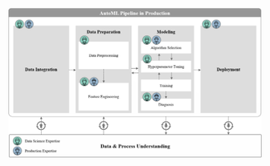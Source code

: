 ![AutoMLPipeline](static/images/pipeline.png "AutoML pipeline in the context of production")

<!-- Auto-WEKA[^AutoWEKA]

Hyperopt-sklearn[^Hyperoptsklearn]

Auto-sklearn[^Autosklearn]

Auto-PyTorch[^AutoPyTorch]

TPOT[^TPOT]

Feature Tools[^FeatureTools]

tsfresh[^tsfresh]

FeatureHub[^FeatureHub]

ATM[^ATM]

Auto_ml[^Auto_ml]

H2O AutoML[^H2O]

SAS[^SAS]

MLBox[^MLBox]

Google AutoML[^Google]

Azure Machine Learning[^Azure]

Amazon SageMaker[^Amazon]

AutoKeras[^AutoKeras]

TransmogrifAI[^TransmogrifAI]

Darwin[^Darwin]

MLJar[^MLJar]

======

[^AutoWEKA]: Kotthoff L, Thornton C, Hoos HH, Hutter F, Leyton-Brown K (2019) Auto-WEKA: Automatic Model Selection and Hyperparameter Optimization in WEKA. in Hutter F, Kotthoff L, Vanschoren J, (Eds.). Automated Machine Learning. Springer International Publishing. Cham, pp. 81–95.

[^Hyperoptsklearn]: Komer B, Bergstra J, Eliasmith C (2019) Hyperopt-Sklearn. in Hutter F, Kotthoff L, Vanschoren J, (Eds.). Automated Machine Learning. Springer International Publishing. Cham, pp. 97–111.

[^Autosklearn]: Feurer M, Klein A, Eggensperger K, Springenberg JT, Blum M, Hutter F (2019) Auto-sklearn: Efficient and Robust Automated Machine Learning. in Hutter F, Kotthoff L, Vanschoren J, (Eds.). Automated Machine Learning. Springer International Publishing. Cham, pp. 113–134.

[^AutoPyTorch]: Hector Mendoza, Aaron Klein, Matthias Feurer, Jost Tobias Springenberg, Matthias Urban, Michael Burkart, Max Dippel, Marius Lindauer, Frank Hutter (2018) Towards Automatically-Tuned Deep Neural Networks: 7. in Hutter F, Kotthoff L, Vanschoren J, (Eds.). AutoML: Methods, Sytems, Challenges. Springer, pp. 141–156.

[^TPOT]: Olson RS, Moore JH (2019) TPOT: A Tree-Based Pipeline Optimization Tool for Automating Machine Learning. in Hutter F, Kotthoff L, Vanschoren J, (Eds.). Automated Machine Learning. Springer International Publishing. Cham, pp. 151–160.

[^FeatureTools]: Feature Labs. Featuretools 0.12.0 documentation. https://docs.featuretools.com/en/stable/index.html (accessed on 20.11.2019).

[^tsfresh]: Christ M, Braun N, Neuffer J. tsfresh — tsfresh 0.12.0 documentation. https://tsfresh.readthedocs.io/en/latest/index.html (accessed on 06.02.2020).

[^FeatureHub]: Smith MJ, Wedge R, Veeramachaneni K (2017) FeatureHub: Towards collaborative data science. 2017 IEEE International Conference on Data Science and Advanced Analytics (DSAA), pp. 590–600.

[^ATM]: Swearingen T, Drevo W, Cyphers B, Cuesta-Infante A, Ross A, Veeramachaneni K (2017 - 2017) ATM: A distributed, collaborative, scalable system for automated machine learning. 2017 IEEE International Conference on Big Data (Big Data). IEEE, pp. 151–162.

[^Auto_ml]: Parry P. auto_ml 0.1.0 documentation. https://auto-ml.readthedocs.io/en/latest/index.html (accessed on 20.11.2019).

[^H2O]: H2O.ai. AutoML: Automatic Machine Learning — H2O 3.26.0.10 documentation. http://docs.h2o.ai/h2o/latest-stable/h2o-docs/automl.html (accessed on 20.11.2019).

[^SAS]: SAS Institute Inc. SAS Visual Data Mining and Machine Learning. https://www.sas.com/en_us/software/visual-data-mining-machine-learning.html (accessed on 26.01.2020).

[^MLBox]: ARONIO DE ROMBLAY A. MLBox Documentation. https://mlbox.readthedocs.io/en/latest/index.html (accessed on 20.11.2019).

[^Google]: Google Cloud. Best practices for creating training data  \|  AutoML Tables Documentation  \|  Google Cloud. https://cloud.google.com/automl-tables/docs/data-best-practices#tables-does (accessed on 20.11.2019).

[^Azure]: Microsoft Azure. Azure Machine Learning documentation. https://docs.microsoft.com/en-us/azure/machine-learning/ (accessed on 20.11.2019).

[^Amazon]: AWS. Amazon SageMaker - Developer Guide. https://docs.aws.amazon.com/sagemaker/latest/dg/sagemaker-dg.pdf (accessed on 20.11.2019).

[^AutoKeras]: Feurer M, Klein A, Eggensperger K, Springenberg JT, Blum M, Hutter F (2019) Auto-sklearn: Efficient and Robust Automated Machine Learning. in Hutter F, Kotthoff L, Vanschoren J, (Eds.). Automated Machine Learning. Springer International Publishing. Cham, pp. 113–134.

[^TransmogrifAI]: Salesforce.com, Inc. AutoML library for building modular, reusable, strongly typed machine learning workflows on Spark from Salesforce Engineering. https://transmogrif.ai/ (accessed on 26.01.2020).

[^Darwin]: SparkCognition (2019) From Data to Application: DARWINS UNIQUE APPROACH TO AUTOML.

[^MLJar]: MLJAR. mljar-docs. https://docs.mljar.com/ (accessed on 06.02.2020). -->
